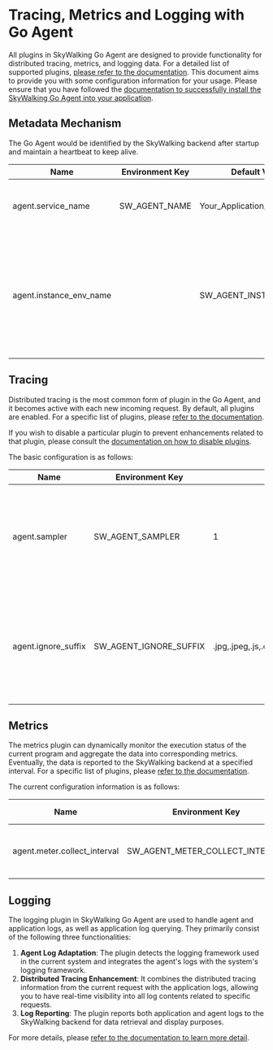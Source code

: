 # Tracing, Metrics and Logging with Go Agent

All plugins in SkyWalking Go Agent are designed to provide functionality for distributed tracing, metrics, and logging data. 
For a detailed list of supported plugins, [please refer to the documentation](./support-plugins.md). 
This document aims to provide you with some configuration information for your usage. 
Please ensure that you have followed the [documentation to successfully install the SkyWalking Go Agent into your application](../setup/gobuild.md).

## Metadata Mechanism

The Go Agent would be identified by the SkyWalking backend after startup and maintain a heartbeat to keep alive.

| Name                    | Environment Key | Default Value          | Description                                                                                                                               |
|-------------------------|-----------------|------------------------|-------------------------------------------------------------------------------------------------------------------------------------------|
| agent.service_name      | SW_AGENT_NAME   | Your_Application_Name  | The name of the service which showed in UI.                                                                                               |
| agent.instance_env_name |                 | SW_AGENT_INSTANCE_NAME | To obtain the environment variable key for the instance name, if it cannot be obtained, an instance name will be automatically generated. |

## Tracing

Distributed tracing is the most common form of plugin in the Go Agent, and it becomes active with each new incoming request. By default, all plugins are enabled. For a specific list of plugins, please [refer to the documentation](./support-plugins.md#tracing-plugins).

If you wish to disable a particular plugin to prevent enhancements related to that plugin, please consult the [documentation on how to disable plugins](../advanced-features/plugin-exclusion.md).

The basic configuration is as follows:

| Name                | Environment Key        | Default Value                                                | Description                                                                                                              |
|---------------------|------------------------|--------------------------------------------------------------|--------------------------------------------------------------------------------------------------------------------------|
| agent.sampler       | SW_AGENT_SAMPLER       | 1                                                            | Sampling rate of tracing data, which is a floating-point value that must be between 0 and 1.                             |
| agent.ignore_suffix | SW_AGENT_IGNORE_SUFFIX | .jpg,.jpeg,.js,.css,.png,.bmp,.gif,.ico,.mp3,.mp4,.html,.svg | If the operation name of the first span is included in this set, this segment should be ignored.(multiple split by ","). |

## Metrics

The metrics plugin can dynamically monitor the execution status of the current program and aggregate the data into corresponding metrics. 
Eventually, the data is reported to the SkyWalking backend at a specified interval. For a specific list of plugins, please [refer to the documentation](./support-plugins.md#metrics-plugins).

The current configuration information is as follows:

| Name                         | Environment Key                 | Default Value  | Description                                     |
|------------------------------|---------------------------------|----------------|-------------------------------------------------|
| agent.meter.collect_interval | SW_AGENT_METER_COLLECT_INTERVAL | 20             | The interval of collecting metrics, in seconds. |

## Logging

The logging plugin in SkyWalking Go Agent are used to handle agent and application logs, as well as application log querying. They primarily consist of the following three functionalities:

1. **Agent Log Adaptation**: The plugin detects the logging framework used in the current system and integrates the agent's logs with the system's logging framework. 
2. **Distributed Tracing Enhancement**: It combines the distributed tracing information from the current request with the application logs, allowing you to have real-time visibility into all log contents related to specific requests.
3. **Log Reporting**: The plugin reports both application and agent logs to the SkyWalking backend for data retrieval and display purposes.

For more details, please [refer to the documentation to learn more detail](../advanced-features/logging-setup.md).
